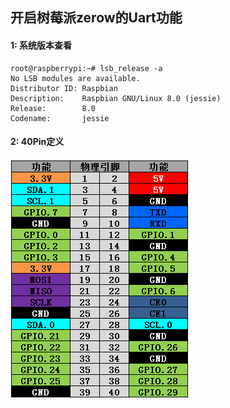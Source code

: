 
## 开启树莓派zerow的Uart功能

#### 1: 系统版本查看
```
root@raspberrypi:~# lsb_release -a
No LSB modules are available.
Distributor ID: Raspbian
Description:    Raspbian GNU/Linux 8.0 (jessie)
Release:        8.0
Codename:       jessie
```

#### 2: 40Pin定义
<div align=left><img width="285" height="382" src="https://github.com/to9/notes/blob/master/images/pi_40pin.png"/></div>


#### 
